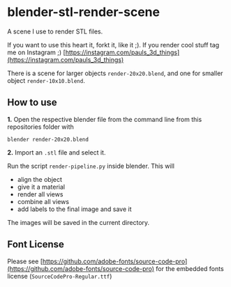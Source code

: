 # blender-stl-render-scene
A scene I use to render STL files.

If you want to use this heart it, forkt it, like it ;). If you render cool stuff tag me on Instagram ;) [https://instagram.com/pauls_3d_things](https://instagram.com/pauls_3d_things)

There is a scene for larger objects `render-20x20.blend`, and one for smaller object `render-10x10.blend`.

## How to use

**1.** Open the respective blender file from the command line from this repositories folder with

```
blender render-20x20.blend
```

**2.** Import an `.stl` file and select it.

Run the script `render-pipeline.py` inside blender. This will

- align the object
- give it a material
- render all views
- combine all views
- add labels to the final image and save it

The images will be saved in the current directory.

## Font License

Please see [https://github.com/adobe-fonts/source-code-pro](https://github.com/adobe-fonts/source-code-pro) for the embedded fonts license (`SourceCodePro-Regular.ttf`)